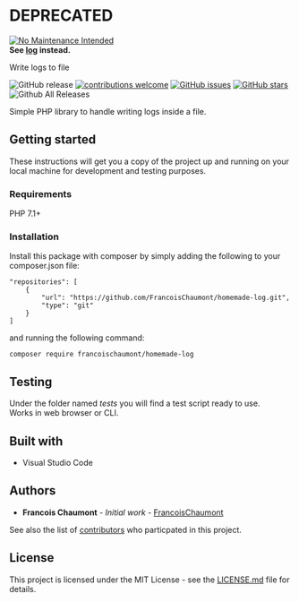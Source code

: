 # DEPRECATED
[![No Maintenance Intended](http://unmaintained.tech/badge.svg)](http://unmaintained.tech/)  
**See [log](https://github.com/FrancoisChaumont/log) instead.**

Write logs to file

![GitHub release](https://img.shields.io/github/release/FrancoisChaumont/homemade-log.svg)
[![contributions welcome](https://img.shields.io/badge/contributions-welcome-brightgreen.svg?style=flat)](https://github.com/FrancoisChaumont/homemade-log/issues)
[![GitHub issues](https://img.shields.io/github/issues/FrancoisChaumont/homemade-log.svg)](https://github.com/FrancoisChaumont/homemade-log/issues)
[![GitHub stars](https://img.shields.io/github/stars/FrancoisChaumont/homemade-log.svg)](https://github.com/FrancoisChaumont/homemade-log/stargazers)
![Github All Releases](https://img.shields.io/github/downloads/FrancoisChaumont/homemade-log/total.svg)

Simple PHP library to handle writing logs inside a file.

## Getting started
These instructions will get you a copy of the project up and running on your local machine for development and testing purposes.

### Requirements
PHP 7.1+

### Installation
Install this package with composer by simply adding the following to your composer.json file:  
```
"repositories": [
    {
        "url": "https://github.com/FrancoisChaumont/homemade-log.git",
        "type": "git"
    }
]
```
and running the following command:  
```
composer require francoischaumont/homemade-log
```

## Testing
Under the folder named *tests* you will find a test script ready to use.  
Works in web browser or CLI.

## Built with
* Visual Studio Code

## Authors
* **Francois Chaumont** - *Initial work* - [FrancoisChaumont](https://github.com/FrancoisChaumont)

See also the list of [contributors](https://github.com/FrancoisChaumont/homemade-log/graphs/contributors) who particpated in this project.

## License
This project is licensed under the MIT License - see the [LICENSE.md](LICENSE.md) file for details.
